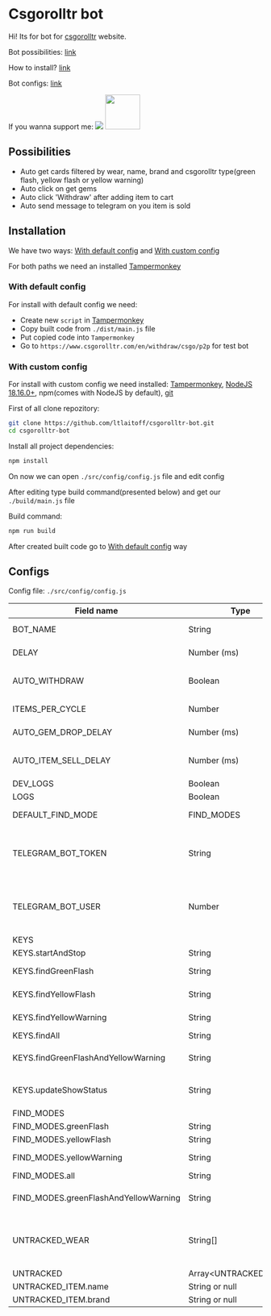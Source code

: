 # Csgorolltr bot

Hi! Its for bot for [csgorolltr](https://www.csgorolltr.com/en/withdraw/csgo/p2p) website.

Bot possibilities: [link](https://github.com/ltlaitoff/csgorolltr-bot/blob/main/README.md#possibilities)

How to install? [link](https://github.com/ltlaitoff/csgorolltr-bot/blob/main/README.md#possibilities)

Bot configs: [link](https://github.com/ltlaitoff/csgorolltr-bot/blob/main/README.md#possibilities)

If you wanna support me: <a href="https://www.buymeacoffee.com/ltlaitoff"><img src="https://img.buymeacoffee.com/button-api/?text=Buy me a coffee&emoji=&slug=ltlaitoff&button_colour=FFDD00&font_colour=000000&font_family=Cookie&outline_colour=000000&coffee_colour=ffffff" /></a> <a href="https://steamcommunity.com/tradeoffer/new/?partner=1117923836&token=OGmuhFb0"><img src="https://png2.cleanpng.com/sh/e19282bb49f411a4eff4b0814fde464f/L0KzQYm3V8E0N5ZngJH0aYP2gLBuTgN1bZJyRdV4bYD4hLb5Tflkd594Rd1ybHzogn74lfVmdl5nhNNsaz35cb39hb1kd6N1Rd54YXSwhLnsTfFvcZ5mjNt4bj24coWCVPM6P2drUalsNj61RYi8Vsk5OWI6S6MAM0C2SYK7VccyNqFzf3==/kisspng-steam-computer-icons-killer-queen-black-valve-corp-load-the-animation-5b494c976f97c6.2575698115315303914571.png" width="69px" /></a>

## Possibilities

- Auto get cards filtered by wear, name, brand and csgorolltr type(green flash, yellow flash or yellow warning)
- Auto click on get gems
- Auto click 'Withdraw' after adding item to cart
- Auto send message to telegram on you item is sold

## Installation

We have two ways: [With default config](https://github.com/ltlaitoff/csgorolltr-bot/blob/mainREADME.md#possibilities) and [With custom config](https://github.com/ltlaitoff/csgorolltr-bot/blob/main/README.md#possibilities)

For both paths we need an installed [Tampermonkey](https://chrome.google.com/webstore/detail/tampermonkey/dhdgffkkebhmkfjojejmpbldmpobfkfo)

### With default config

For install with default config we need:

- Create new `script` in [Tampermonkey](https://chrome.google.com/webstore/detail/tampermonkey/dhdgffkkebhmkfjojejmpbldmpobfkfo)
- Copy built code from `./dist/main.js` file
- Put copied code into `Tampermonkey`
- Go to `https://www.csgorolltr.com/en/withdraw/csgo/p2p` for test bot

### With custom config

For install with custom config we need installed: [Tampermonkey](https://chrome.google.com/webstore/detail/tampermonkey/dhdgffkkebhmkfjojejmpbldmpobfkfo), [NodeJS 18.16.0+](https://nodejs.org/en), npm(comes with NodeJS by default), [git](https://git-scm.com/)

First of all clone repozitory:

```sh
git clone https://github.com/ltlaitoff/csgorolltr-bot.git
cd csgorolltr-bot
```

Install all project dependencies:

```sh
npm install
```

On now we can open `./src/config/config.js` file and edit config

After editing type build command(presented below) and get our `./build/main.js` file

Build command:

```sh
npm run build
```

After created built code go to [With default config](https://github.com/ltlaitoff/csgorolltr-bot/blob/webpack-install/README.md#possibilities) way

## Configs

Config file: `./src/config/config.js`

| Field name                            | Type                  | Default          | Description                                                                                                                                                |
| ------------------------------------- | --------------------- | ---------------- | ---------------------------------------------------------------------------------------------------------------------------------------------------------- |
| BOT_NAME                              | String                | 'CSGOrolltr-bot' | Bot name                                                                                                                                                   |
| DELAY                                 | Number (ms)           | 1000             | Delay between bot get cards cycles                                                                                                                         |
| AUTO_WITHDRAW                         | Boolean               | false            | After click on item auto click on 'Withdraw' button for auto-buy                                                                                           |
| ITEMS_PER_CYCLE                       | Number                | 2                | How much cards bot get per one cycle                                                                                                                       |
| AUTO_GEM_DROP_DELAY                   | Number (ms)           | 5000             | Delay between bot check gem drop for auto click                                                                                                            |
| AUTO_ITEM_SELL_DELAY                  | Number (ms)           | 5000             | Delay between bot check user item sold for send telegram message                                                                                           |
| DEV_LOGS                              | Boolean               | false            | Developer logs                                                                                                                                             |
| LOGS                                  | Boolean               | false            | Logs                                                                                                                                                       |
| DEFAULT_FIND_MODE                     | FIND_MODES            | greenFlash       | Default bot mode for get cards                                                                                                                             |
| TELEGRAM_BOT_TOKEN                    | String                | ''               | To send a message to telegram when item sold. For get bot_toket you must create new telegram bot in [BotFather](https://t.me/BotFather)                    |
| TELEGRAM_BOT_USER                     | Number                | -1               | Telegram user id to send a message to telegram when item sold. For get you telegram id you can use [GetAnyTelegramIdBot](https://t.me/GetAnyTelegramIdBot) |
| KEYS                                  |                       |                  |                                                                                                                                                            |
| KEYS.startAndStop                     | String                | Equal            | Key for `Start` and `Stop` bot                                                                                                                             |
| KEYS.findGreenFlash                   | String                | KeyG             | Key for set `greenFlash` mode                                                                                                                              |
| KEYS.findYellowFlash                  | String                | KeyY             | Key for set `yellowFlash` mode                                                                                                                             |
| KEYS.findYellowWarning                | String                | KeyW             | Key for set `YellowWarning` mode                                                                                                                           |
| KEYS.findAll                          | String                | KeyA             | Key for set `all` mode                                                                                                                                     |
| KEYS.findGreenFlashAndYellowWarning   | String                | KeyB             | Key for set `greenFlashAndYellowWarning` mode                                                                                                              |
| KEYS.updateShowStatus                 | String                | KeyU             | Key for update bot if he lags on load and dont show menu... ya                                                                                             |
| FIND_MODES                            |                       |                  |                                                                                                                                                            |
| FIND_MODES.greenFlash                 | String                | #4ade80          | Color for `greenFlash` mode                                                                                                                                |
| FIND_MODES.yellowFlash                | String                | #facc15          | Color for `yellowFlash` mode                                                                                                                               |
| FIND_MODES.yellowWarning              | String                | #f87171          | Color for `yellowWarning` mode                                                                                                                             |
| FIND_MODES.all                        | String                | #f3f4f6          | Color for `all` mode                                                                                                                                       |
| FIND_MODES.greenFlashAndYellowWarning | String                | #7dd3fc          | Color for `greenFlashAndYellowWarning` mode                                                                                                                |
| UNTRACKED_WEAR                        | String[]              | ['WW', 'BS']     | Untracked wears from website. Example(which i found): 'FN', 'MW', 'FT', 'WW', 'BS', 'Holo', 'Foil', 'Gold'                                                 |
| UNTRACKED                             | Array<UNTRACKED_ITEM> | []               |                                                                                                                                                            |
| UNTRACKED_ITEM.name                   | String or null        | null             | Untrack card by name                                                                                                                                       |
| UNTRACKED_ITEM.brand                  | String or null        | null             | Untrack card by brand                                                                                                                                      |
